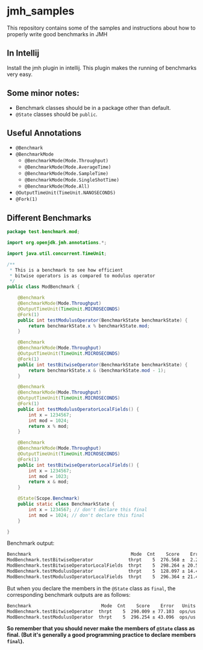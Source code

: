 # jmh_samples
This repository contains some of the samples and instructions about how to properly write good benchmarks in JMH 

## In Intellij

Install the jmh plugin in intellij. This plugin makes the running of benchmarks very easy.

## Some minor notes:

* Benchmark classes should be in a package other than default.
* `@State` classes should be `public`.

## Useful Annotations 

* `@Benchmark`
* `@BenchmarkMode`
  * `@BenchmarkMode(Mode.Throughput)`
  * `@BenchmarkMode(Mode.AverageTime)`
  * `@BenchmarkMode(Mode.SampleTime)`
  * `@BenchmarkMode(Mode.SingleShotTime)`
  * `@BenchmarkMode(Mode.All)`
* `@OutputTimeUnit(TimeUnit.NANOSECONDS)`
* `@Fork(1)`

## Different Benchmarks

```java
package test.benchmark.mod;

import org.openjdk.jmh.annotations.*;

import java.util.concurrent.TimeUnit;

/**
 * This is a benchmark to see how efficient
 * bitwise operators is as compared to modulus operator
 */
public class ModBenchmark {

    @Benchmark
    @BenchmarkMode(Mode.Throughput)
    @OutputTimeUnit(TimeUnit.MICROSECONDS)
    @Fork(1)
    public int testModulusOperator(BenchmarkState benchmarkState) {
        return benchmarkState.x % benchmarkState.mod;
    }

    @Benchmark
    @BenchmarkMode(Mode.Throughput)
    @OutputTimeUnit(TimeUnit.MICROSECONDS)
    @Fork(1)
    public int testBitwiseOperator(BenchmarkState benchmarkState) {
        return benchmarkState.x & (benchmarkState.mod - 1);
    }

    @Benchmark
    @BenchmarkMode(Mode.Throughput)
    @OutputTimeUnit(TimeUnit.MICROSECONDS)
    @Fork(1)
    public int testModulusOperatorLocalFields() {
        int x = 1234567;
        int mod = 1024;
        return x % mod;
    }

    @Benchmark
    @BenchmarkMode(Mode.Throughput)
    @OutputTimeUnit(TimeUnit.MICROSECONDS)
    @Fork(1)
    public int testBitwiseOperatorLocalFields() {
        int x = 1234567;
        int mod = 1023;
        return x & mod;
    }

    @State(Scope.Benchmark)
    public static class BenchmarkState {
        int x = 1234567; // don't declare this final
        int mod = 1024; // don't declare this final
    }

}
```

Benchmark output:
```bash
Benchmark                                     Mode  Cnt    Score    Error   Units
ModBenchmark.testBitwiseOperator             thrpt    5  276.568 ±  2.251  ops/us
ModBenchmark.testBitwiseOperatorLocalFields  thrpt    5  298.264 ± 20.584  ops/us
ModBenchmark.testModulusOperator             thrpt    5  128.097 ± 14.451  ops/us
ModBenchmark.testModulusOperatorLocalFields  thrpt    5  296.364 ± 21.422  ops/us
```

But when you declare the members in the `@State` class as `final`, the corresponding benchmark outputs are as follows:
```bash
Benchmark                          Mode  Cnt    Score    Error   Units
ModBenchmark.testBitwiseOperator  thrpt    5  290.009 ± 77.103  ops/us
ModBenchmark.testModulusOperator  thrpt    5  296.254 ± 43.096  ops/us
```

**So remember that you should never make the members of `@State` class as final. (But it's generally a good programming practice to declare members `final`).**
